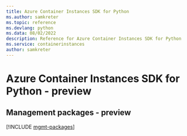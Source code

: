 ```yaml
---
title: Azure Container Instances SDK for Python
ms.author: samkreter
ms.topic: reference
ms.devlang: python
ms.data: 08/02/2022
description: Reference for Azure Container Instances SDK for Python
ms.service: containerinstances
author: samkreter
---
```

# Azure Container Instances SDK for Python - preview

## Management packages - preview
[!INCLUDE [mgmt-packages](container-instances-mgmt-index.md)]